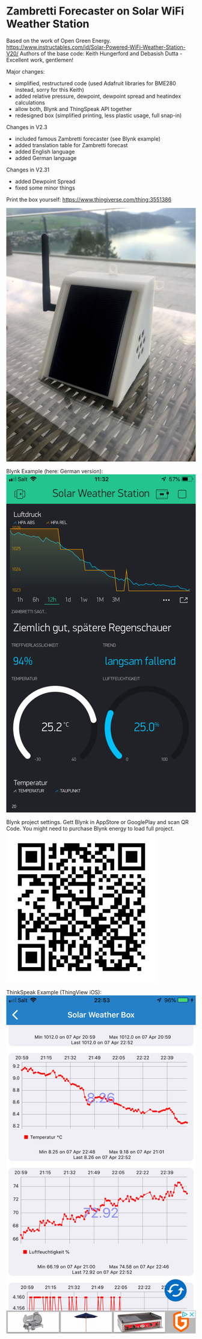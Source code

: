 # Zambretti Forecaster on Solar WiFi Weather Station
Based on the work of Open Green Energy.
https://www.instructables.com/id/Solar-Powered-WiFi-Weather-Station-V20/
Authors of the base code: Keith Hungerford and Debasish Dutta - Excellent work, gentlemen!

Major changes:
- simplified, restructured code (used Adafruit libraries for BME280 instead, sorry for this Keith)
- added relative pressure, dewpoint, dewpoint spread and heatindex calculations
- allow both, Blynk and ThingSpeak API together
- redesigned box (simplified printing, less plastic usage, full snap-in)

Changes in V2.3
- included famous Zambretti forecaster (see Blynk example)
- added translation table for Zambretti forecast
- added English language
- added German language

Changes in V2.31
- added Dewpoint Spread
- fixed some minor things

Print the box yourself: https://www.thingiverse.com/thing:3551386

[![Solar Wifi Weather Station](https://github.com/3KUdelta/Solar_WiFi_Weather_Station/blob/master/IMG_2951.jpg)](https://github.com/3KUdelta/Solar_WiFi_Weather_Station)

Blynk Example (here: German version):
[![Solar Wifi Weather Station](https://github.com/3KUdelta/Solar_WiFi_Weather_Station/blob/master/IMG_2997.PNG)](https://github.com/3KUdelta/Solar_WiFi_Weather_Station)

Blynk project settings. Gett Blynk in AppStore or GooglePlay and scan QR Code. You might need to purchase Blynk energy to load full project.
[![Solar Wifi Weather Station](https://github.com/3KUdelta/Solar_WiFi_Weather_Station/blob/master/IMG_3036.JPG)](https://github.com/3KUdelta/Solar_WiFi_Weather_Station)

ThinkSpeak Example (ThingView iOS):
[![Solar Wifi Weather Station](https://github.com/3KUdelta/Solar_WiFi_Weather_Station/blob/master/IMG_2617B43DD8C8-1.jpeg)](https://github.com/3KUdelta/Solar_WiFi_Weather_Station)

